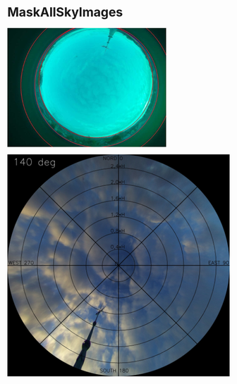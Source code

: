 # MaskAllSkyImages




![alt text](https://github.com/Bra1nsen/MaskAllSkyImages/blob/main/skyarea.png)

![alt text](https://github.com/Bra1nsen/MaskAllSkyImages/blob/main/results/1_sky_rot.jpg)



